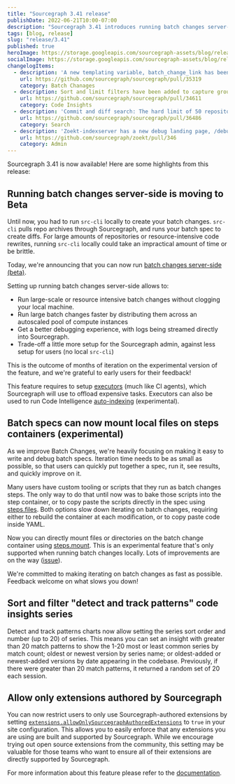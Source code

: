 ```yaml
---
title: "Sourcegraph 3.41 release"
publishDate: 2022-06-21T10:00-07:00
description: "Sourcegraph 3.41 introduces running batch changes server-side, file mounting for the batch change container, greater pattern tracking in Code Insights, and admin settings to restrict extensions to those authored by Sourcegraph."
tags: [blog, release]
slug: "release/3.41"
published: true
heroImage: https://storage.googleapis.com/sourcegraph-assets/blog/release-post/3.41/sourcegraph-3-41-release.png
socialImage: https://storage.googleapis.com/sourcegraph-assets/blog/release-post/3.41/sourcegraph-3-41-release.png
changelogItems: 
  - description: 'A new templating variable, batch_change_link has been added for more control over where the "Created by Sourcegraph batch change ..." message appears in the published changeset description.'
    url: https://github.com/sourcegraph/sourcegraph/pull/35319
    category: Batch Chanages
  - description: Sort and limit filters have been added to capture group insights. This gives Code Insights users more control over which series are displayed.
    url: https://github.com/sourcegraph/sourcegraph/pull/34611
    category: Code Insights
  - description: 'Commit and diff search: The hard limit of 50 repositories has been removed, so you can now run broader searches. Long-running searches will continue running until the timeout is hit.'
    url: https://github.com/sourcegraph/sourcegraph/pull/36486
    category: Search
  - description: 'Zoekt-indexserver has a new debug landing page, /debug, which exposes information about the queue, the list of indexed repositories, and the list of assigned repositories for easier visual debugging. Admins can reach the debug landing page by selecting Instrumentation > indexed-search-indexer from the site admin view. The debug page is linked at the top.'
    url: https://github.com/sourcegraph/zoekt/pull/346
    category: Admin
---
```

 
Sourcegraph 3.41 is now available! Here are some highlights from this release:

## Running batch changes server-side is moving to Beta

Until now, you had to run `src-cli` locally to create your batch changes. `src-cli` pulls repo archives through Sourcegraph, and runs your batch spec to create diffs. For large amounts of repositories or resource-intensive code rewrites, running `src-cli` locally could take an impractical amount of time or be brittle.

Today, we're announcing that you can now run [batch changes server-side (beta)](https://docs.sourcegraph.com/batch_changes/explanations/server_side). 

Setting up running batch changes server-side allows to:
- Run large-scale or resource intensive batch changes without clogging your local machine.
- Run large batch changes faster by distributing them across an autoscaled pool of compute instances
- Get a better debugging experience, with logs being streamed directly into Sourcegraph.
- Trade-off a little more setup for the Sourcegraph admin, against less setup for users (no local `src-cli`)

This is the outcome of months of iteration on the experimental version of the feature, and we're grateful to early users for their feedback!

This feature requires to setup [executors](https://docs.sourcegraph.com/admin/executors) (much like CI agents), which Sourcegraph will use to offload expensive tasks. Executors can also be used to run Code Intelligence [auto-indexing](https://docs.sourcegraph.com/code_intelligence/how-to/enable_auto_indexing) (experimental).

<!-- TODO: asset welcome right after deployment on demo -->

##  Batch specs can now mount local files on steps containers (experimental)

As we improve Batch Changes, we're heavily focusing on making it easy to write and debug batch specs. Iteration time needs to be as small as possible, so that users can quickly put together a spec, run it, see results, and quickly improve on it.

Many users have custom tooling or scripts that they run as batch changes steps. The only way to do that until now was to bake those scripts into the step container, or to copy paste the scripts directly in the spec using [steps.files](https://docs.sourcegraph.com/batch_changes/references/batch_spec_yaml_reference#steps-files). Both options slow down iterating on batch changes, requiring either to rebuild the container at each modification, or to copy paste code inside YAML.

Now you can directly mount files or directories on the batch change container using [steps.mount](https://docs.sourcegraph.com/batch_changes/references/batch_spec_yaml_reference#steps-mount). This is an experimental feature that's only supported when running batch changes locally. Lots of improvements are on the way ([issue](https://github.com/sourcegraph/sourcegraph/issues/14851)).

We're committed to making iterating on batch changes as fast as possible. Feedback welcome on what slows you down!

## Sort and filter "detect and track patterns" code insights series 

<!-- TODO: add screenshot of sorting --> 

Detect and track patterns charts now allow setting the series sort order and number (up to 20) of series. This means you can set an insight with greater than 20 match patterns to show the 1-20 most or least common series by match count; oldest or newest version by series name; or oldest-added or newest-added versions by date appearing in the codebase. Previously, if there were greater than 20 match patterns, it returned a random set of 20 each session.

## Allow only extensions authored by Sourcegraph

You can now restrict users to only use Sourcegraph-authored extensions by setting [`extensions.allowOnlySourcegraphAuthoredExtensions`](../config/site_config.md) to `true` in your site configuration. This allows you to easily enforce that any extensions you are using are built and supported by Sourcegraph. While we encourage trying out open source extensions from the community, this setting may be valuable for those teams who want to ensure all of their extensions are directly supported by Sourcegraph.

For more information about this feature please refer to the [documentation](https://docs.sourcegraph.com/admin/extensions#allow-only-extensions-authored-by-sourcegraph).
